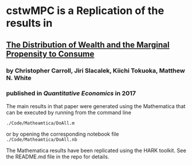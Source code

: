 # cstwMPC is a Replication of the results in 
## [The Distribution of Wealth and the Marginal Propensity to Consume](http://econ.jhu.edu/people/ccarroll/papers/cstwMPC)
### by Christopher Carroll, Jiri Slacalek, Kiichi Tokuoka, Matthew N. White
### published in _Quantitative Economics_ in 2017

The main results in that paper were generated using the Mathematica that can be executed by running from the command line 

`./Code/Matheamtica/DoAll.m`

or by opening the corresponding notebook file `./Code/Matheamtica/DoAll.nb`

The Mathematica results have been replicated using the HARK toolkit.  See the README.md file in the repo for details.





